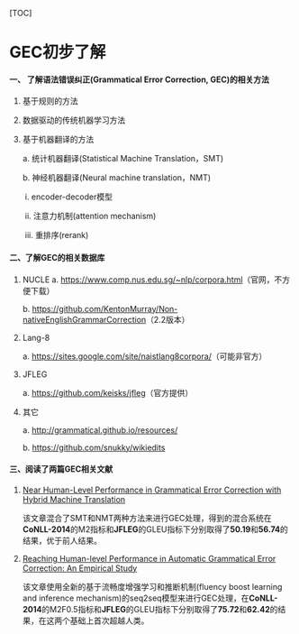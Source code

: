 [TOC]

# GEC初步了解

#### 一、 了解语法错误纠正(Grammatical Error Correction, GEC)的相关方法

1. 基于规则的方法

2. 数据驱动的传统机器学习方法

3. 基于机器翻译的方法

   a. 统计机器翻译(Statistical Machine Translation，SMT)

   b. 神经机器翻译(Neural machine translation，NMT)

   ​	i. encoder-decoder模型

   ​	ii. 注意力机制(attention mechanism)

   ​	iii. 重排序(rerank)

#### 二、了解GEC的相关数据库

1. NUCLE
   a. <https://www.comp.nus.edu.sg/~nlp/corpora.html>（官网，不方便下载）

   b. <https://github.com/KentonMurray/Non-nativeEnglishGrammarCorrection>（2.2版本）

2. Lang-8

   a. <https://sites.google.com/site/naistlang8corpora/>（可能非官方）

3. JFLEG

   a. <https://github.com/keisks/jfleg>（官方提供）

4. 其它

   a. <http://grammatical.github.io/resources/>

   b. <https://github.com/snukky/wikiedits>

#### 三、阅读了两篇GEC相关文献

1. [Near Human-Level Performance in Grammatical Error Correction with Hybrid Machine Translation](https://arxiv.org/pdf/1804.05945.pdf)

   该文章混合了SMT和NMT两种方法来进行GEC处理，得到的混合系统在**CoNLL-2014**的M2指标和**JFLEG**的GLEU指标下分别取得了**50.19**和**56.74**的结果，优于前人结果。

2. [Reaching Human-level Performance in Automatic Grammatical Error Correction: An Empirical Study](https://arxiv.org/abs/1807.01270)

   该文章使用全新的基于流畅度增强学习和推断机制(fluency boost learning and inference mechanism)的seq2seq模型来进行GEC处理，在**CoNLL-2014**的M2F0.5指标和**JFLEG**的GLEU指标下分别取得了**75.72**和**62.42**的结果，在这两个基础上首次超越人类。
